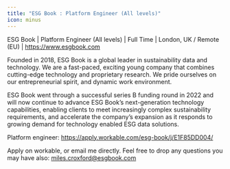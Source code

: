 ```yaml
---
title: "ESG Book : Platform Engineer (All levels)"
icon: minus
---
```

ESG Book | Platform Engineer (All levels) | Full Time | London, UK &#x2F; Remote (EU) | <a href="https:&#x2F;&#x2F;www.esgbook.com" rel="nofollow">https:&#x2F;&#x2F;www.esgbook.com</a>

Founded in 2018, ESG Book is a global leader in sustainability data and technology. We are a fast-paced, exciting young company that combines cutting-edge technology and proprietary research. We pride ourselves on our entrepreneurial spirit, and dynamic work environment.

ESG Book went through a successful series B funding round in 2022 and will now continue to advance ESG Book’s next-generation technology capabilities, enabling clients to meet increasingly complex sustainability requirements, and accelerate the company’s expansion as it responds to growing demand for technology enabled ESG data solutions.

Platform engineer: <a href="https:&#x2F;&#x2F;apply.workable.com&#x2F;esg-book&#x2F;j&#x2F;E1F85DD004&#x2F;" rel="nofollow">https:&#x2F;&#x2F;apply.workable.com&#x2F;esg-book&#x2F;j&#x2F;E1F85DD004&#x2F;</a>

Apply on workable, or email me directly. Feel free to drop any questions you may have also: miles.croxford@esgbook.com
